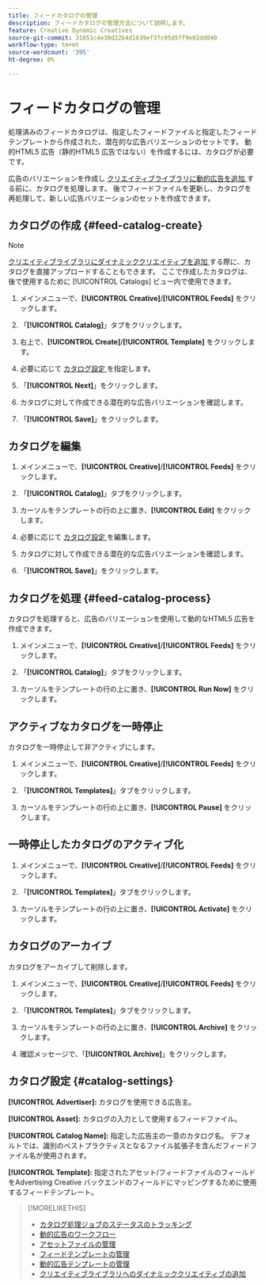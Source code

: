 ```yaml
---
title: フィードカタログの管理
description: フィードカタログの管理方法について説明します。
feature: Creative Dynamic Creatives
source-git-commit: 31651c4e30d22b4d1639ef3fc05d5ff9e02dd040
workflow-type: tm+mt
source-wordcount: '395'
ht-degree: 0%

---
```


# フィードカタログの管理

処理済みのフィードカタログは、指定したフィードファイルと指定したフィードテンプレートから作成された、潜在的な広告バリエーションのセットです。 動的HTML5 広告（静的HTML5 広告ではない）を作成するには、カタログが必要です。

広告のバリエーションを作成し [ クリエイティブライブラリに動的広告を追加 ](/help/creative/creative-libraries/creative-add-dynamic.md) する前に、カタログを処理します。 後でフィードファイルを更新し、カタログを再処理して、新しい広告バリエーションのセットを作成できます。<!-- I should list somewhere what happens when you add, update, or remove: I don't think we rewrite existing ads in the creative library, but only add to them. -->

## カタログの作成 {#feed-catalog-create}

>[!NOTE]
>
>[ クリエイティブライブラリにダイナミッククリエイティブを追加 ](/help/creative/creative-libraries/creative-add-dynamic.md) する際に、カタログを直接アップロードすることもできます。 ここで作成したカタログは、後で使用するために [!UICONTROL Catalogs] ビュー内で使用できます。

1. メインメニューで、**[!UICONTROL Creative]**/**[!UICONTROL Feeds]** をクリックします。

1. 「**[!UICONTROL Catalog]**」タブをクリックします。

1. 右上で、**[!UICONTROL Create]**/**[!UICONTROL Template]** をクリックします。

1. 必要に応じて [ カタログ設定 ](#catalog-settings) を指定します。

1. 「**[!UICONTROL Next]**」をクリックします。

1. カタログに対して作成できる潜在的な広告バリエーションを確認します。

1. 「**[!UICONTROL Save]**」をクリックします。

## カタログを編集

1. メインメニューで、**[!UICONTROL Creative]**/**[!UICONTROL Feeds]** をクリックします。

1. 「**[!UICONTROL Catalog]**」タブをクリックします。

1. カーソルをテンプレートの行の上に置き、**[!UICONTROL Edit]** をクリックします。

1. 必要に応じて [ カタログ設定 ](#catalog-settings) を編集します。

1. カタログに対して作成できる潜在的な広告バリエーションを確認します。

1. 「**[!UICONTROL Save]**」をクリックします。

## カタログを処理 {#feed-catalog-process}

カタログを処理すると、広告のバリエーションを使用して動的なHTML5 広告を作成できます。

1. メインメニューで、**[!UICONTROL Creative]**/**[!UICONTROL Feeds]** をクリックします。

1. 「**[!UICONTROL Catalog]**」タブをクリックします。

1. カーソルをテンプレートの行の上に置き、**[!UICONTROL Run Now]** をクリックします。

## アクティブなカタログを一時停止

カタログを一時停止して非アクティブにします。<!-- Can you Activate it again? -->

1. メインメニューで、**[!UICONTROL Creative]**/**[!UICONTROL Feeds]** をクリックします。

1. 「**[!UICONTROL Templates]**」タブをクリックします。

1. カーソルをテンプレートの行の上に置き、**[!UICONTROL Pause]** をクリックします。

<!-- Verify if this is available:  1. In the confirmation message, click **[!UICONTROL Pause]**. -->

## 一時停止したカタログのアクティブ化

<!-- Verify if this is available. -->

1. メインメニューで、**[!UICONTROL Creative]**/**[!UICONTROL Feeds]** をクリックします。

1. 「**[!UICONTROL Templates]**」タブをクリックします。

1. カーソルをテンプレートの行の上に置き、**[!UICONTROL Activate]** をクリックします。

## カタログのアーカイブ

カタログをアーカイブして削除します。

1. メインメニューで、**[!UICONTROL Creative]**/**[!UICONTROL Feeds]** をクリックします。

1. 「**[!UICONTROL Templates]**」タブをクリックします。

1. カーソルをテンプレートの行の上に置き、**[!UICONTROL Archive]** をクリックします。

1. 確認メッセージで、「**[!UICONTROL Archive]**」をクリックします。

## カタログ設定 {#catalog-settings}

**[!UICONTROL Advertiser]:** カタログを使用できる広告主。

**[!UICONTROL Asset]:** カタログの入力として使用するフィードファイル。

**[!UICONTROL Catalog Name]:** 指定した広告主の一意のカタログ名。 デフォルトでは、識別のベストプラクティスとなるファイル拡張子を含んだフィードファイル名が使用されます。<!-- must it have a file extension? -->

**[!UICONTROL Template]:** 指定されたアセット/フィードファイルのフィールドをAdvertising Creative バックエンドのフィールドにマッピングするために使用するフィードテンプレート。

>[!MORELIKETHIS]
>
>* [ カタログ処理ジョブのステータスのトラッキング ](/help/creative/feeds/job-status-track.md)
>* [ 動的広告のワークフロー ](/help/creative/introduction/workflow-dynamic-ads.md)
>* [ アセットファイルの管理 ](/help/creative/feeds/asset-manage.md)
>* [ フィードテンプレートの管理 ](/help/creative/feeds/feed-template-manage.md)
>* [ 動的広告テンプレートの管理 ](/help/creative/ad-templates/ad-template-manage.md)
>* [ クリエイティブライブラリへのダイナミッククリエイティブの追加 ](/help/creative/creative-libraries/creative-add-dynamic.md)
